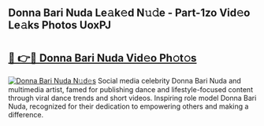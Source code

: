 ## Donna Bari Nuda Le𝚊k𝚎d N𝚞𝚍e - Part-1zo Vid𝚎o Le𝚊ks Photos UoxPJ

# <h2><a href="http://fbfex1.evod.top/?m=Donna+Bari+Nuda">🔗 👉🔴 Donna Bari Nuda Vid𝚎o Ph𝚘t𝚘s</a></h2>

[![Donna Bari Nuda N𝚞d𝚎s](https://i.imgur.com/8V9OHl7.gif)](http://fbfex1.evod.top/?m=Donna+Bari+Nuda)
Social media celebrity Donna Bari Nuda and multimedia artist, famed for publishing dance and lifestyle-focused content through viral dance trends and short videos. Inspiring role model Donna Bari Nuda, recognized for their dedication to empowering others and making a difference. 
